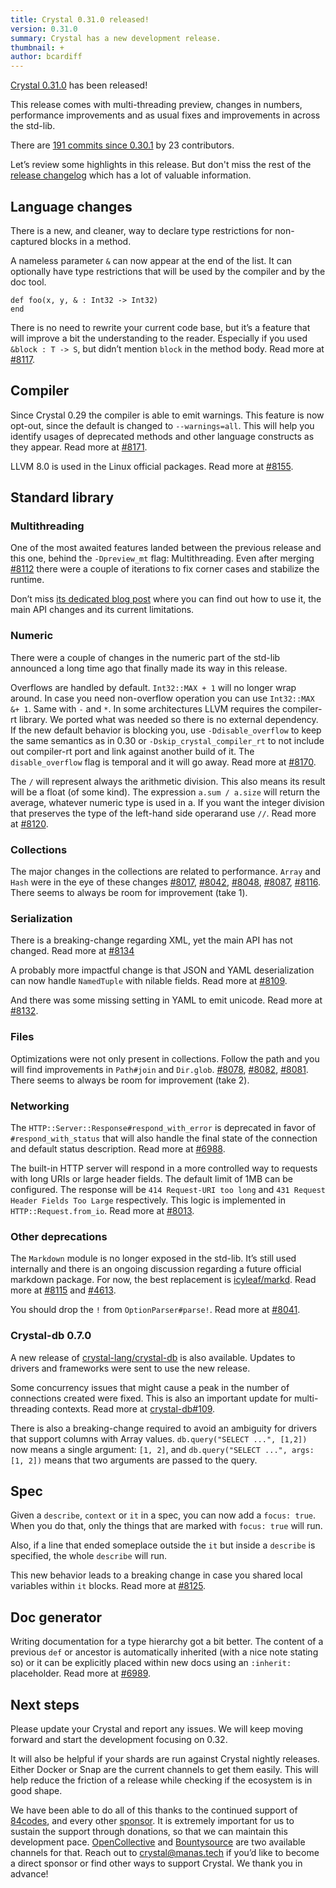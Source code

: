 ```yaml
---
title: Crystal 0.31.0 released!
version: 0.31.0
summary: Crystal has a new development release.
thumbnail: +
author: bcardiff
---
```


[Crystal 0.31.0](https://github.com/crystal-lang/crystal/releases/tag/0.31.0) has been released!

This release comes with multi-threading preview, changes in numbers, performance improvements and as usual fixes and improvements in across the std-lib.

There are [191 commits since 0.30.1](https://github.com/crystal-lang/crystal/compare/0.30.1...0.31.0) by 23 contributors.

Let’s review some highlights in this release. But don't miss the rest of the [release changelog](https://github.com/crystal-lang/crystal/releases/tag/0.31.0) which has a lot of valuable information.

## Language changes

There is a new, and cleaner, way to declare type restrictions for non-captured blocks in a method.

A nameless parameter `&` can now appear at the end of the list. It can optionally have type restrictions that will be used by the compiler and by the doc tool.

```crystal
def foo(x, y, & : Int32 -> Int32)
end
```

There is no need to rewrite your current code base, but it’s a feature that will improve a bit the understanding to the reader. Especially if you used `&block : T -> S`, but didn’t mention `block` in the method body. Read more at [#8117](https://github.com/crystal-lang/crystal/pull/8117).

## Compiler

Since Crystal 0.29 the compiler is able to emit warnings. This feature is now opt-out, since the default is changed to `--warnings=all`. This will help you identify usages of deprecated methods and other language constructs as they appear. Read more at [#8171](https://github.com/crystal-lang/crystal/pull/8171).

LLVM 8.0 is used in the Linux official packages. Read more at [#8155](https://github.com/crystal-lang/crystal/pull/8155).

## Standard library

### Multithreading

One of the most awaited features landed between the previous release and this one, behind the `-Dpreview_mt` flag: Multithreading.
Even after merging [#8112](https://github.com/crystal-lang/crystal/pull/8112) there were a couple of iterations to fix corner cases and stabilize the runtime.

Don’t miss [its dedicated blog post](https://crystal-lang.org/2019/09/06/parallelism-in-crystal.html) where you can find out how to use it, the main API changes and its current limitations.

### Numeric

There were a couple of changes in the numeric part of the std-lib announced a long time ago that finally made its way in this release.

Overflows are handled by default. `Int32::MAX + 1` will no longer wrap around. In case you need non-overflow operation you can use `Int32::MAX &+ 1`. Same with `-` and `*`. In some architectures LLVM requires the compiler-rt library. We ported what was needed so there is no external dependency. If the new default behavior is blocking you, use `-Ddisable_overflow` to keep the same semantics as in 0.30 or `-Dskip_crystal_compiler_rt` to not include out compiler-rt port and link against another build of it. The `disable_overflow` flag is temporal and it will go away. Read more at [#8170](https://github.com/crystal-lang/crystal/pull/8170).

The `/` will represent always the arithmetic division. This also means its result will be a float (of some kind). The expression `a.sum / a.size` will return the average, whatever numeric type is used in a. If you want the integer division that preserves the type of the left-hand side operarand use `//`. Read more at [#8120](https://github.com/crystal-lang/crystal/pull/8120).

### Collections

The major changes in the collections are related to performance. `Array` and `Hash` were in the eye of these changes [#8017](https://github.com/crystal-lang/crystal/pull/8017), [#8042](https://github.com/crystal-lang/crystal/pull/8042), [#8048](https://github.com/crystal-lang/crystal/pull/8048), [#8087](https://github.com/crystal-lang/crystal/pull/8087), [#8116](https://github.com/crystal-lang/crystal/pull/8116). There seems to always be room for improvement (take 1).

### Serialization

There is a breaking-change regarding XML, yet the main API has not changed. Read more at [#8134](https://github.com/crystal-lang/crystal/pull/8134)

A probably more impactful change is that JSON and YAML deserialization can now handle `NamedTuple` with nilable fields. Read more at  [#8109](https://github.com/crystal-lang/crystal/pull/8109).

And there was some missing setting in YAML to emit unicode. Read more at [#8132](https://github.com/crystal-lang/crystal/pull/8132).

### Files

Optimizations were not only present in collections. Follow the path and you will find improvements in `Path#join` and `Dir.glob`.  [#8078](https://github.com/crystal-lang/crystal/pull/8078), [#8082](https://github.com/crystal-lang/crystal/pull/8082), [#8081](https://github.com/crystal-lang/crystal/pull/8081). There seems to always be room for improvement (take 2).

### Networking

The `HTTP::Server::Response#respond_with_error` is deprecated in favor of `#respond_with_status` that will also handle the final state of the connection and default status description. Read more at [#6988](https://github.com/crystal-lang/crystal/pull/6988).

The built-in HTTP server will respond in a more controlled way to requests with long URIs or large header fields. The default limit of 1MB can be configured. The response will be `414 Request-URI too long` and `431 Request Header Fields Too Large` respectively. This logic is implemented in `HTTP::Request.from_io`. Read more at [#8013](https://github.com/crystal-lang/crystal/pull/8013).

### Other deprecations

The `Markdown` module is no longer exposed in the std-lib. It’s still used internally and there is an ongoing discussion regarding a future official markdown package. For now, the best replacement is [icyleaf/markd](https://github.com/icyleaf/markd). Read more at [#8115](https://github.com/crystal-lang/crystal/pull/8115) and [#4613](https://github.com/crystal-lang/crystal/issues/4613).

You should drop the `!` from `OptionParser#parse!`. Read more at [#8041](https://github.com/crystal-lang/crystal/pull/8041).

### Crystal-db 0.7.0

A new release of [crystal-lang/crystal-db](https://github.com/crystal-lang/crystal-db) is also available. Updates to drivers and frameworks were sent to use the new release.

Some concurrency issues that might cause a peak in the number of connections created were fixed. This is also an important update for multi-threading contexts. Read more at [crystal-db#109](https://github.com/crystal-lang/crystal-db/pull/109).

There is also a breaking-change required to avoid an ambiguity for drivers that support columns with Array values. `db.query("SELECT ...", [1,2])` now means a single argument: `[1, 2]`, and `db.query("SELECT ...", args: [1, 2])` means that two arguments are passed to the query.

## Spec

Given a `describe`, `context` or `it` in a spec, you can now add a `focus: true`. When you do that, only the things that are marked with `focus: true` will run.

Also, if a line that ended someplace outside the `it` but inside a `describe` is specified, the whole `describe` will run.

This new behavior leads to a breaking change in case you shared local variables within `it` blocks. Read more at [#8125](https://github.com/crystal-lang/crystal/pull/8125).

## Doc generator

Writing documentation for a type hierarchy got a bit better. The content of a previous `def` or ancestor is automatically inherited (with a nice note stating so) or it can be explicitly placed within new docs using an `:inherit:` placeholder. Read more at [#6989](https://github.com/crystal-lang/crystal/pull/6989).

## Next steps

Please update your Crystal and report any issues. We will keep moving forward and start the development focusing on 0.32.

It will also be helpful if your shards are run against Crystal nightly releases. Either Docker or Snap are the current channels to get them easily. This will help reduce the friction of a release while checking if the ecosystem is in good shape.

We have been able to do all of this thanks to the continued support of [84codes](https://www.84codes.com/), and every other [sponsor](/sponsors). It is extremely important for us to sustain the support through donations, so that we can maintain this development pace. [OpenCollective](https://opencollective.com/crystal-lang) and [Bountysource](https://salt.bountysource.com/teams/crystal-lang) are two available channels for that. Reach out to [crystal@manas.tech](mailto:crystal@manas.tech) if you’d like to become a direct sponsor or find other ways to support Crystal. We thank you in advance!
